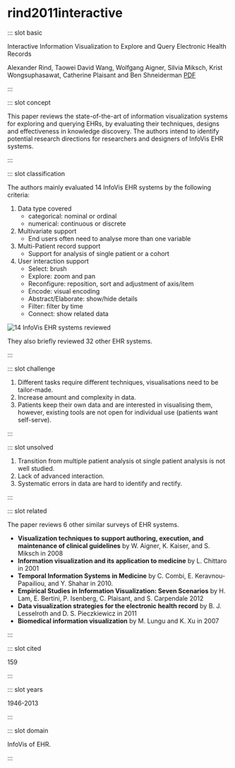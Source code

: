 # rind2011interactive

<Paper>

::: slot basic

Interactive Information Visualization to Explore and Query Electronic Health Records

Alexander Rind, Taowei David Wang, Wolfgang Aigner, Silvia Miksch, Krist Wongsuphasawat, Catherine Plaisant and Ben Shneiderman [PDF](http://www.cs.umd.edu/hcil/trs/2010-19/2010-19.pdf)

:::

::: slot concept

This paper reviews the state-of-the-art of information visualization systems for exploring and querying EHRs, by evaluating their techniques, designs and effectiveness in knowledge discovery. The authors intend to identify potential research directions for researchers and designers of InfoVis EHR systems.

:::

::: slot classification

<div class="even">
<p>
The authors mainly evaluated 14 InfoVis EHR systems by the following criteria:

1. Data type covered
    - categorical: nominal or ordinal
    - numerical: continuous or discrete
1. Multivariate support
    - End users often need to analyse more than one variable
1. Multi-Patient record support
    - Support for analysis of single patient or a cohort
1. User interaction support
    - Select: brush
    - Explore: zoom and pan
    - Reconfigure: reposition, sort and adjustment of axis/item
    - Encode: visual encoding
    - Abstract/Elaborate: show/hide details
    - Filter: filter by time
    - Connect: show related data

</p>

![14 InfoVis EHR systems reviewed](https://share.henry.wang/NPYi3H/DwtZa31Vhl+)

</div>

They also briefly reviewed 32 other EHR systems.

:::

::: slot challenge

1. Different tasks require different techniques, visualisations need to be tailor-made.
1. Increase amount and complexity in data.
1. Patients keep their own data and are interested in visualising them, however, existing tools are not open for individual use (patients want self-serve).

:::

::: slot unsolved

1. Transition from multiple patient analysis ot single patient analysis is not well studied.
1. Lack of advanced interaction.
1. Systematic errors in data are hard to identify and rectify.

:::

::: slot related

The paper reviews 6 other similar surveys of EHR systems.

- **Visualization techniques to support authoring, execution, and maintenance of clinical guidelines** by W. Aigner, K. Kaiser, and S. Miksch in 2008
- **Information visualization and its application to medicine** by L. Chittaro in 2001
- **Temporal Information Systems in Medicine** by C. Combi, E. Keravnou-Papailiou, and Y. Shahar in 2010.
- **Empirical Studies in Information Visualization: Seven Scenarios** by H. Lam, E. Bertini, P. Isenberg, C. Plaisant, and S. Carpendale 2012
- **Data visualization strategies for the electronic health record** by B. J. Lesselroth and D. S. Pieczkiewicz in 2011
- **Biomedical information visualization** by M. Lungu and K. Xu in 2007

:::

::: slot cited

159

:::

::: slot years

1946-2013

:::

::: slot domain

InfoVis of EHR.

:::

</Paper>
